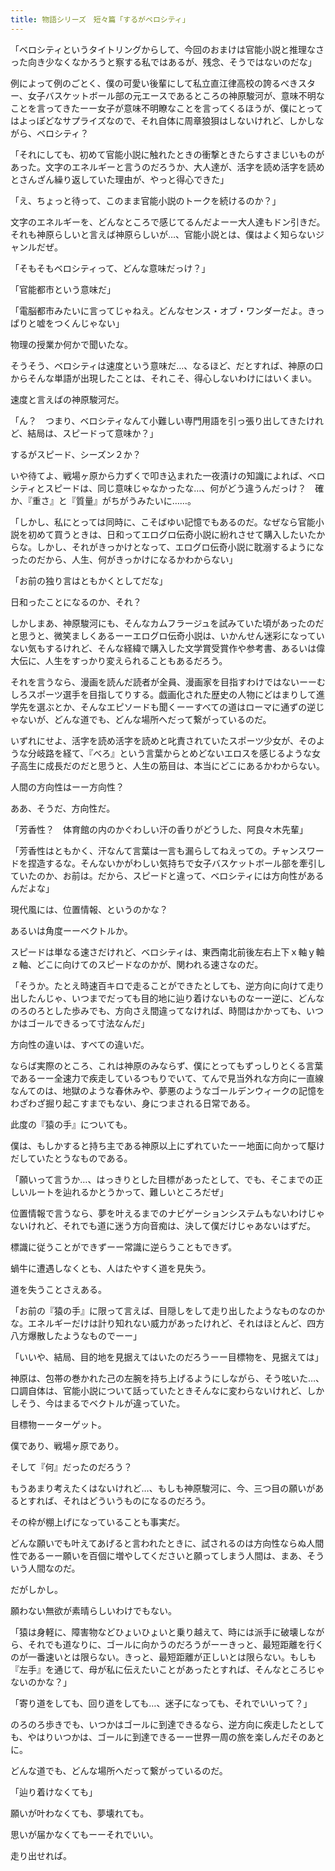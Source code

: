 ```yaml
---
title: 物語シリーズ　短々篇「するがベロシティ」
---
```


「ベロシティというタイトリングからして、今回のおまけは官能小説と推理なさった向き少なくなかろうと察する私ではあるが、残念、そうではないのだな」

例によって例のごとく、僕の可愛い後輩にして私立直江律高校の誇るべきスター、女子バスケットボール部の元エースであるところの神原駿河が、意味不明なことを言ってきたーー女子が意味不明瞭なことを言ってくるほうが、僕にとってはよっぽどなサプライズなので、それ自体に周章狼狽はしないけれど、しかしながら、ベロシティ？

「それにしても、初めて官能小説に触れたときの衝撃ときたらすさまじいものがあった。文字のエネルギーと言うのだろうか、大人達が、活字を読め活字を読めとさんざん繰り返していた理由が、やっと得心できた」

「え、ちょっと待って、このまま官能小説のトークを続けるのか？」

文字のエネルギーを、どんなところで感じてるんだよーー大人達もドン引きだ。それも神原らしいと言えば神原らしいが…、官能小説とは、僕はよく知らないジャンルだぜ。

「そもそもベロシティって、どんな意味だっけ？」

「官能都市という意味だ」

「電脳都市みたいに言ってじゃねえ。どんなセンス・オブ・ワンダーだよ。きっぱりと嘘をつくんじゃない」

物理の授業か何かで聞いたな。

そうそう、ベロシティは速度という意味だ…、なるほど、だとすれば、神原の口からそんな単語が出現したことは、それこそ、得心しないわけにはいくまい。

速度と言えばの神原駿河だ。

「ん？　つまり、ベロシティなんて小難しい専門用語を引っ張り出してきたけれど、結局は、スピードって意味か？」

するがスピード、シーズン２か？

いや待てよ、戦場ヶ原から力ずくで叩き込まれた一夜漬けの知識によれば、ベロシティとスピードは、同じ意味じゃなかったな…、何がどう違うんだっけ？　確か、『重さ』と『質量』がちがうみたいに……。

「しかし、私にとっては同時に、こそばゆい記憶でもあるのだ。なぜなら官能小説を初めて買うときは、日和ってエログロ伝奇小説に紛れさせて購入したいたからな。しかし、それがきっかけとなって、エログロ伝奇小説に耽溺するようになったのだから、人生、何がきっかけになるかわからない」

「お前の独り言はともかくとしてだな」

日和ったことになるのか、それ？

しかしまあ、神原駿河にも、そんなカムフラージュを試みていた頃があったのだと思うと、微笑ましくあるーーエログロ伝奇小説は、いかんせん迷彩になっていない気もするけれど、そんな経緯で購入した文学賞受賞作や参考書、あるいは偉大伝に、人生をすっかり変えられることもあるだろう。

それを言うなら、漫画を読んだ読者が全員、漫画家を目指すわけではないーーむしろスポーツ選手を目指してりする。戯画化された歴史の人物にどはまりして進学先を選ぶとか、そんなエピソードも聞くーーすべての道はローマに通ずの逆じゃないが、どんな道でも、どんな場所へだって繋がっているのだ。

いずれにせよ、活字を読め活字を読めと叱責されていたスポーツ少女が、そのような分岐路を経て、『べろ』という言葉からとめどないエロスを感じるような女子高生に成長だのだと思うと、人生の筋目は、本当にどこにあるかわからない。

人間の方向性はーー方向性？

ああ、そうだ、方向性だ。

「芳香性？　体育館の内のかぐわしい汗の香りがどうした、阿良々木先輩」

「芳香性はともかく、汗なんて言葉は一言も漏らしてねえっての。チャンスワードを捏造するな。そんないかがわしい気持ちで女子バスケットボール部を牽引していたのか、お前は。だから、スピードと違って、ベロシティには方向性があるんだよな」

現代風には、位置情報、というのかな？

あるいは角度ーーベクトルか。

スピードは単なる速さだけれど、ベロシティは、東西南北前後左右上下ｘ軸ｙ軸ｚ軸、どこに向けてのスピードなのかが、関われる速さなのだ。

「そうか。たとえ時速百キロで走ることができたとしても、逆方向に向けて走り出したんじゃ、いつまでだっても目的地に辿り着けないものなーー逆に、どんなのろのろとした歩みでも、方向さえ間違ってなければ、時間はかかっても、いつかはゴールできるって寸法なんだ」

方向性の違いは、すべての違いだ。

ならば実際のところ、これは神原のみならず、僕にとってもずっしりとくる言葉であるーー全速力で疾走しているつもりでいて、てんで見当外れな方向に一直線なんてのは、地獄のような春休みや、夢悪のようなゴールデンウィークの記憶をわざわざ掘り起こすまでもない、身につまされる日常である。

此度の『猿の手』についても。

僕は、もしかすると持ち主である神原以上にずれていたーー地面に向かって駆けだしていたとうなものである。

「願いって言うか…、はっきりとした目標があったとして、でも、そこまでの正しいルートを辿れるかとうかって、難しいところだぜ」

位置情報で言うなら、夢を叶えるまでのナビゲーションシステムもないわけじゃないけれど、それでも道に迷う方向音痴は、決して僕だけじゃあないはずだ。

標識に従うことができずーー常識に逆らうこともできず。

蝸牛に遭遇しなくとも、人はたやすく道を見失う。

道を失うことさえある。

「お前の『猿の手』に限って言えば、目隠しをして走り出したようなものなのかな。エネルギーだけは計り知れない威力があったけれど、それはほとんど、四方八方爆散したようなものでーー」

「いいや、結局、目的地を見据えてはいたのだろうーー目標物を、見据えては」

神原は、包帯の巻かれた己の左腕を持ち上げるようにしながら、そう呟いた…、口調自体は、官能小説について話っていたときそんなに変わらないけれど、しかしそう、今はまるでベクトルが違っていた。

目標物ーーターゲット。

僕であり、戦場ヶ原であり。

そして『何』だったのだろう？

もうあまり考えたくはないけれど…、もしも神原駿河に、今、三つ目の願いがあるとすれば、それはどういうものになるのだろう。

その枠が棚上げになっていることも事実だ。

どんな願いでも叶えてあげると言われたときに、試されるのは方向性ならぬ人間性であるーー願いを百個に増やしてくださいと願ってしまう人間は、まあ、そういう人間なのだ。

だがしかし。

願わない無欲が素晴らしいわけでもない。

「猿は身軽に、障害物などひょいひょいと乗り越えて、時には派手に破壊しながら、それでも道なりに、ゴールに向かうのだろうがーーきっと、最短距離を行くのが一番速いとは限らない。きっと、最短距離が正しいとは限らない。もしも『左手』を通じて、母が私に伝えたいことがあったとすれば、そんなところじゃないのかな？」

「寄り道をしても、回り道をしても…、迷子になっても、それでいいって？」

のろのろ歩きでも、いつかはゴールに到達できるなら、逆方向に疾走したとしても、やはりいつかは、ゴールに到達できるーー世界一周の旅を楽しんだそのあとに。

どんな道でも、どんな場所へだって繋がっているのだ。

「辿り着けなくても」

願いが叶わなくても、夢壊れても。

思いが届かなくてもーーそれでいい。

走り出せれば。
